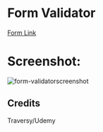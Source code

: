 <h1> Form Validator </h1>

<a href="https://mbenson025.github.io/form-validator/">Form Link</a>

# Screenshot:

![form-validatorscreenshot](https://user-images.githubusercontent.com/35643709/164952559-9ea016e8-6e26-49d6-a5c6-a724b6e43b13.jpg)

## Credits

Traversy/Udemy
